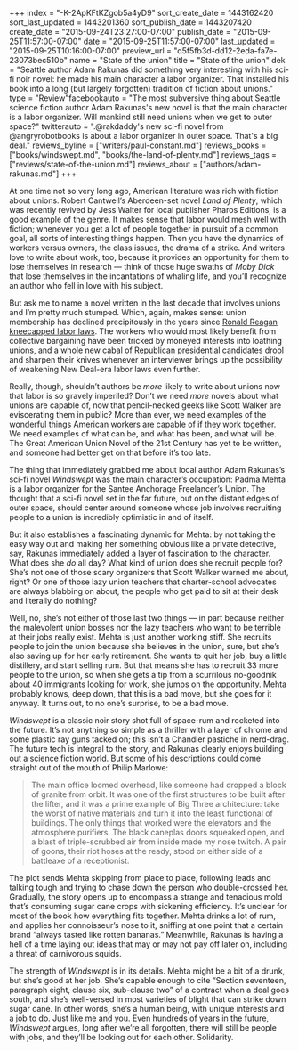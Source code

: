 +++
index = "-K-2ApKFtKZgob5a4yD9"
sort_create_date = 1443162420
sort_last_updated = 1443201360
sort_publish_date = 1443207420
create_date = "2015-09-24T23:27:00-07:00"
publish_date = "2015-09-25T11:57:00-07:00"
date = "2015-09-25T11:57:00-07:00"
last_updated = "2015-09-25T10:16:00-07:00"
preview_url = "d5f5fb3d-dd12-2eda-fa7e-23073bec510b"
name = "State of the union"
title = "State of the union"
dek = "Seattle author Adam Rakunas did something very interesting with his sci-fi noir novel: he made his main character a labor organizer. That installed his book into a long (but largely forgotten) tradition of fiction about unions."
type = "Review"facebookauto = "The most subversive thing about Seattle science fiction author Adam Rakunas's new novel is that the main character is a labor organizer. Will mankind still need unions when we get to outer space?"
twitterauto = ".@rakdaddy's new sci-fi novel from @angryrobotbooks is about a labor organizer in outer space. That's a big deal."
reviews_byline = ["writers/paul-constant.md"]
reviews_books = ["books/windswept.md", "books/the-land-of-plenty.md"]
reviews_tags = ["reviews/state-of-the-union.md"]
reviews_about = ["authors/adam-rakunas.md"]
+++

At one time not so very long ago, American literature was rich with fiction about unions. Robert Cantwell’s Aberdeen-set novel *Land of Plenty*, which was recently revived by Jess Walter for local publisher Pharos Editions, is a good example of the genre. It makes sense that labor would mesh well with fiction; whenever you get a lot of people together in pursuit of a common goal, all sorts of interesting things happen. Then you have the dynamics of workers versus owners, the class issues, the drama of a strike. And writers love to write about work, too, because it provides an opportunity for them to lose themselves in research — think of those huge swaths of *Moby Dick* that lose themselves in the incantations of whaling life, and you’ll recognize an author who fell in love with his subject.

But ask me to name a novel written in the last decade that involves unions and I’m pretty much stumped. Which, again, makes sense: union membership has declined precipitously in the years since [Ronald Reagan kneecapped labor laws](http://www.dickmeister.com/id89.html). The workers who would most likely benefit from collective bargaining have been tricked by moneyed interests into loathing unions, and a whole new cabal of Republican presidential candidates drool and sharpen their knives whenever an interviewer brings up the possibility of weakening New Deal-era labor laws even further.

Really, though, shouldn’t authors be *more* likely to write about unions now that labor is so gravely imperiled? Don’t we need *more* novels about what unions are capable of, now that pencil-necked geeks like Scott Walker are eviscerating them in public? More than ever, we need examples of the wonderful things American workers are capable of if they work together. We need examples of what can be, and what has been, and what will be. The Great American Union Novel of the 21st Century has yet to be written, and someone had better get on that before it’s too late.

<div class="break"></div>

The thing that immediately grabbed me about local author Adam Rakunas’s sci-fi novel *Windswept* was the main character’s occupation: Padma Mehta is a labor organizer for the Santee Anchorage Freelancer’s Union. The thought that a sci-fi novel set in the far future, out on the distant edges of outer space, should center around someone whose job involves recruiting people to a union is incredibly optimistic in and of itself. 

But it also establishes a fascinating dynamic for Mehta: by not taking the easy way out and making her something obvious like a private detective, say, Rakunas immediately added a layer of fascination to the character. What does she *do* all day? What kind of union does she recruit people for? She’s not one of those scary organizers that Scott Walker warned me about, right? Or one of those lazy union teachers that charter-school advocates are always blabbing on about, the people who get paid to sit at their desk and literally do nothing?

Well, no, she’s not either of those last two things — in part because neither the malevolent union bosses nor the lazy teachers who want to be terrible at their jobs really exist. Mehta is just another working stiff. She recruits people to join the union because she believes in the union, sure, but she’s also saving up for her early retirement. She wants to quit her job, buy a little distillery, and start selling rum. But that means she has to recruit 33 more people to the union, so when she gets a tip from a scurrilous no-goodnik about 40 immigrants looking for work, she jumps on the opportunity. Mehta probably knows, deep down, that this is a bad move, but she goes for it anyway. It turns out, to no one’s surprise, to be a bad move.

<div class="break"></div>

*Windswept* is a classic noir story shot full of space-rum and rocketed into the future. It’s not anything so simple as a thriller with a layer of chrome and some plastic ray guns tacked on; this isn’t a Chandler pastiche in nerd-drag. The future tech is integral to the story, and Rakunas clearly enjoys building out a science fiction world. But some of his descriptions could come straight out of the mouth of Philip Marlowe:

<blockquote>The main office loomed overhead, like someone had dropped a block of granite from orbit. It was one of the first structures to be built after the lifter, and it was a prime example of Big Three architecture: take the worst of native materials and turn it into the least functional of buildings. The only things that worked were the elevators and the atmosphere purifiers. The black caneplas doors squeaked open, and a blast of triple-scrubbed air from inside made my nose twitch. A pair of goons, their riot hoses at the ready, stood on either side of a battleaxe of a receptionist.</blockquote>

The plot sends Mehta skipping from place to place, following leads and talking tough and trying to chase down the person who double-crossed her. Gradually, the story opens up to encompass a strange and tenacious mold that’s consuming sugar cane crops with sickening efficiency. It’s unclear for most of the book how everything fits together. Mehta drinks a lot of rum, and applies her connoisseur’s nose to it, sniffing at one point that a certain brand “always tasted like rotten bananas.” Meanwhile, Rakunas is having a hell of a time laying out ideas that may or may not pay off later on, including a threat of carnivorous squids.

The strength of *Windswept* is in its details. Mehta might be a bit of a drunk, but she’s good at her job. She’s capable enough to cite “Section seventeen, paragraph eight, clause six, sub-clause two” of a contract when a deal goes south, and she’s well-versed in most varieties of blight that can strike down sugar cane. In other words, she’s a human being, with unique interests and a job to do. Just like me and you. Even hundreds of years in the future, *Windswept* argues, long after we’re all forgotten, there will still be people with jobs, and they’ll be looking out for each other. Solidarity. 